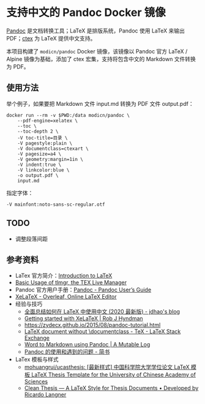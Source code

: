 # 支持中文的 Pandoc Docker 镜像

[Pandoc](https://pandoc.org/) 是文档转换工具；LaTeX 是排版系统，Pandoc 使用 LaTeX 来输出 PDF；[ctex](https://github.com/CTeX-org/ctex-kit) 为 LaTeX 提供中文支持。

本项目构建了 `modicn/pandoc` Docker 镜像，该镜像以 Pandoc 官方 LaTeX / Alpine 镜像为基础，添加了 ctex 宏集，支持将包含中文的 Markdown 文件转换为 PDF。

## 使用方法

举个例子，如果要把 Markdown 文件 input.md 转换为 PDF 文件 output.pdf：

    docker run --rm -v $PWD:/data modicn/pandoc \
        --pdf-engine=xelatex \
        --toc \
        --toc-depth 2 \
        -V toc-title=目录 \
        -V pagestyle:plain \
        -V documentclass=ctexart \
        -V pagesize=a4 \
        -V geometry:margin=1in \
        -V indent:true \
        -V linkcolor:blue \
        -o output.pdf \
        input.md

指定字体：

    -V mainfont:noto-sans-sc-regular.otf

## TODO

- 调整段落间距

## 参考资料

-   LaTex 官方简介：[Introduction to LaTeX](https://www.latex-project.org/about/)
-   [Basic Usage of tlmgr, the TEX Live Manager](http://tug.ctan.org/info/tlmgrbasics/doc/tlmgr.pdf)
-   Pandoc 官方用户手册：[Pandoc - Pandoc User’s Guide](https://pandoc.org/MANUAL.html)
-   [XeLaTeX - Overleaf, Online LaTeX Editor](https://www.overleaf.com/learn/latex/XeLaTeX)
-   经验与技巧
    -   [全面总结如何在 LaTeX 中使用中文 (2020 最新版) - jdhao's blog](https://jdhao.github.io/2018/03/29/latex-chinese.zh/)
    -   [Getting started with XeLaTeX | Rob J Hyndman](https://robjhyndman.com/hyndsight/xelatex/)
    -   https://zydecx.github.io/2015/08/pandoc-tutorial.html
    -   [LaTeX document without \documentclass - TeX - LaTeX Stack Exchange](https://tex.stackexchange.com/questions/94724/latex-document-without-documentclass)
    -   [Word to Markdown using Pandoc | A Mutable Log](https://tewarid.github.io/2017/12/04/word-to-markdown-using-pandoc.html)
    -   [Pandoc 的使用和遇到的问题 - 简书](https://www.jianshu.com/p/dcc2f95cc086)
-   LaTex 模板与样式
    -   [mohuangrui/ucasthesis: [最新样式] 中国科学院大学学位论文 LaTeX 模板 LaTeX Thesis Template for the University of Chinese Academy of Sciences](https://github.com/mohuangrui/ucasthesis)
    -   [Clean Thesis — A LaTeX Style for Thesis Documents • Developed by Ricardo Langner](http://cleanthesis.der-ric.de/)